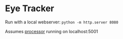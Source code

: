 # Eye Tracker

Run with a local webserver: `python -m http.server 8080`

Assumes [processor](https://github.com/itzed-hackathon/processor) running on localhost:5001
